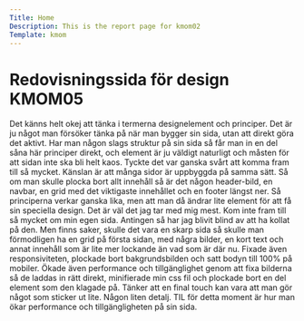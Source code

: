 ```yaml
---
Title: Home
Description: This is the report page for kmom02
Template: kmom
---
```

Redovisningssida för design KMOM05
==================

Det känns helt okej att tänka i termerna designelement och principer. Det är ju något man försöker tänka på när man bygger sin sida, utan att direkt göra det aktivt. Har man någon slags struktur på sin sida så får man in en del såna här principer direkt, och element är ju väldigt naturligt och måsten för att sidan inte ska bli helt kaos. Tyckte det var ganska svårt att komma fram till så mycket. Känslan är att många sidor är uppbyggda på samma sätt. Så om man skulle plocka bort allt innehåll så är det någon header-bild, en navbar, en grid med det viktigaste innehållet och en footer längst ner. Så principerna verkar ganska lika, men att man då ändrar lite element för att få sin speciella design. Det är väl det jag tar med mig mest. Kom inte fram till så mycket om min egen sida. Antingen så har jag blivit blind av att ha kollat på den. Men finns saker, skulle det vara en skarp sida så skulle man förmodligen ha en grid på första sidan, med några bilder, en kort text och annat innehåll som är lite mer lockande än vad som är där nu. Fixade även responsiviteten, plockade bort bakgrundsbilden och satt bodyn till 100% på mobiler. Ökade även performance och tillgänglighet genom att fixa bilderna så de laddas in rätt direkt, minifierade min css fil och plockade bort en del element som den klagade på. Tänker att en final touch kan vara att man gör något som sticker ut lite. Någon liten detalj. TIL för detta moment är hur man ökar performance och tillgängligheten på sin sida. 



